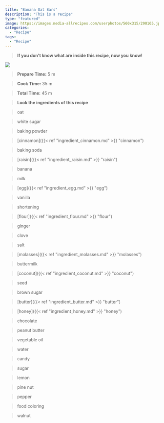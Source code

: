 ```yaml
---
title: "Banana Oat Bars"
description: "This is a recipe"
type: "featured"
image: https://images.media-allrecipes.com/userphotos/560x315/290165.jpg
categories: 
  - "Recipe"
tags: 
  - "Recipe"
---
```



>**If you don't know what are inside this recipe, now you know!**

![](../images/Recipes-Banner.jpg)
> **Prepare Time:** 5 m


> **Cook Time:** 35 m


> **Total Time:** 45 m

> **Look the ingredients of this recipe**

> oat

> white sugar

> baking powder

> [cinnamon]({{< ref "ingredient_cinnamon.md" >}} "cinnamon")

> baking soda

> [raisin]({{< ref "ingredient_raisin.md" >}} "raisin")

> banana

> milk

> [egg]({{< ref "ingredient_egg.md" >}} "egg")

> vanilla

> shortening

> [flour]({{< ref "ingredient_flour.md" >}} "flour")

> ginger

> clove

> salt

> [molasses]({{< ref "ingredient_molasses.md" >}} "molasses")

> buttermilk

> [coconut]({{< ref "ingredient_coconut.md" >}} "coconut")

> seed

> brown sugar

> [butter]({{< ref "ingredient_butter.md" >}} "butter")

> [honey]({{< ref "ingredient_honey.md" >}} "honey")

> chocolate

> peanut butter

> vegetable oil

> water

> candy

> sugar

> lemon

> pine nut

> pepper

> food coloring

> walnut

